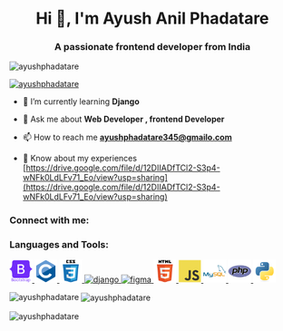 <h1 align="center">Hi 👋, I'm Ayush Anil Phadatare</h1>
<h3 align="center">A passionate frontend developer from India</h3>


<p align="left"> <img src="https://komarev.com/ghpvc/?username=ayushphadatare&label=Profile%20views&color=0e75b6&style=flat" alt="ayushphadatare" /> </p>

<p align="left"> <a href="https://github.com/ryo-ma/github-profile-trophy"><img src="https://github-profile-trophy.vercel.app/?username=ayushphadatare" alt="ayushphadatare" /></a> </p>

- 🌱 I’m currently learning **Django**

- 💬 Ask me about **Web Developer , frontend Developer**

- 📫 How to reach me **ayushphadatare345@gmailo.com**

- 📄 Know about my experiences [https://drive.google.com/file/d/12DIIADfTCl2-S3p4-wNFk0LdLFv71_Eo/view?usp=sharing](https://drive.google.com/file/d/12DIIADfTCl2-S3p4-wNFk0LdLFv71_Eo/view?usp=sharing)

<h3 align="left">Connect with me:</h3>
<p align="left">
</p>

<h3 align="left">Languages and Tools:</h3>
<p align="left"> <a href="https://getbootstrap.com" target="_blank" rel="noreferrer"> <img src="https://raw.githubusercontent.com/devicons/devicon/master/icons/bootstrap/bootstrap-plain-wordmark.svg" alt="bootstrap" width="40" height="40"/> </a> <a href="https://www.cprogramming.com/" target="_blank" rel="noreferrer"> <img src="https://raw.githubusercontent.com/devicons/devicon/master/icons/c/c-original.svg" alt="c" width="40" height="40"/> </a> <a href="https://www.w3schools.com/css/" target="_blank" rel="noreferrer"> <img src="https://raw.githubusercontent.com/devicons/devicon/master/icons/css3/css3-original-wordmark.svg" alt="css3" width="40" height="40"/> </a> <a href="https://www.djangoproject.com/" target="_blank" rel="noreferrer"> <img src="https://cdn.worldvectorlogo.com/logos/django.svg" alt="django" width="40" height="40"/> </a> <a href="https://www.figma.com/" target="_blank" rel="noreferrer"> <img src="https://www.vectorlogo.zone/logos/figma/figma-icon.svg" alt="figma" width="40" height="40"/> </a> <a href="https://www.w3.org/html/" target="_blank" rel="noreferrer"> <img src="https://raw.githubusercontent.com/devicons/devicon/master/icons/html5/html5-original-wordmark.svg" alt="html5" width="40" height="40"/> </a> <a href="https://developer.mozilla.org/en-US/docs/Web/JavaScript" target="_blank" rel="noreferrer"> <img src="https://raw.githubusercontent.com/devicons/devicon/master/icons/javascript/javascript-original.svg" alt="javascript" width="40" height="40"/> </a> <a href="https://www.mysql.com/" target="_blank" rel="noreferrer"> <img src="https://raw.githubusercontent.com/devicons/devicon/master/icons/mysql/mysql-original-wordmark.svg" alt="mysql" width="40" height="40"/> </a> <a href="https://www.php.net" target="_blank" rel="noreferrer"> <img src="https://raw.githubusercontent.com/devicons/devicon/master/icons/php/php-original.svg" alt="php" width="40" height="40"/> </a> <a href="https://www.python.org" target="_blank" rel="noreferrer"> <img src="https://raw.githubusercontent.com/devicons/devicon/master/icons/python/python-original.svg" alt="python" width="40" height="40"/> </a> </p>

<p><img align="left" src="https://github-readme-stats.vercel.app/api/top-langs?username=ayushphadatare&show_icons=true&locale=en&layout=compact" alt="ayushphadatare" /></p>

<p>&nbsp;<img align="center" src="https://github-readme-stats.vercel.app/api?username=ayushphadatare&show_icons=true&locale=en" alt="ayushphadatare" /></p>

<p><img align="center" src="https://github-readme-streak-stats.herokuapp.com/?user=ayushphadatare&" alt="ayushphadatare" /></p>


